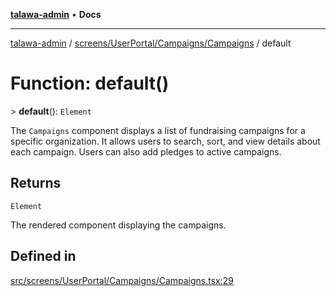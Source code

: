 [**talawa-admin**](../../../../../README.md) • **Docs**

***

[talawa-admin](../../../../../modules.md) / [screens/UserPortal/Campaigns/Campaigns](../README.md) / default

# Function: default()

\> **default**(): `Element`

The `Campaigns` component displays a list of fundraising campaigns for a specific organization.
It allows users to search, sort, and view details about each campaign. Users can also add pledges to active campaigns.

## Returns

`Element`

The rendered component displaying the campaigns.

## Defined in

[src/screens/UserPortal/Campaigns/Campaigns.tsx:29](https://github.com/PalisadoesFoundation/talawa-admin/blob/6393648179f5fe59037f42564a6a7bc1ca4e7f9d/src/screens/UserPortal/Campaigns/Campaigns.tsx#L29)
